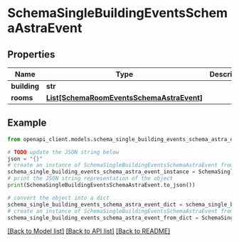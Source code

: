 # SchemaSingleBuildingEventsSchemaAstraEvent


## Properties

Name | Type | Description | Notes
------------ | ------------- | ------------- | -------------
**building** | **str** |  | [optional] 
**rooms** | [**List[SchemaRoomEventsSchemaAstraEvent]**](SchemaRoomEventsSchemaAstraEvent.md) |  | [optional] 

## Example

```python
from openapi_client.models.schema_single_building_events_schema_astra_event import SchemaSingleBuildingEventsSchemaAstraEvent

# TODO update the JSON string below
json = "{}"
# create an instance of SchemaSingleBuildingEventsSchemaAstraEvent from a JSON string
schema_single_building_events_schema_astra_event_instance = SchemaSingleBuildingEventsSchemaAstraEvent.from_json(json)
# print the JSON string representation of the object
print(SchemaSingleBuildingEventsSchemaAstraEvent.to_json())

# convert the object into a dict
schema_single_building_events_schema_astra_event_dict = schema_single_building_events_schema_astra_event_instance.to_dict()
# create an instance of SchemaSingleBuildingEventsSchemaAstraEvent from a dict
schema_single_building_events_schema_astra_event_from_dict = SchemaSingleBuildingEventsSchemaAstraEvent.from_dict(schema_single_building_events_schema_astra_event_dict)
```
[[Back to Model list]](../README.md#documentation-for-models) [[Back to API list]](../README.md#documentation-for-api-endpoints) [[Back to README]](../README.md)


